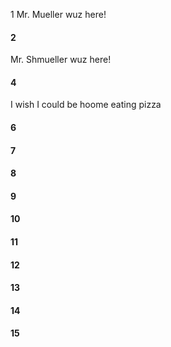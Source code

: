 1 Mr. Mueller wuz here!
#### 2
Mr. Shmueller wuz here!
#### 4
I wish I could be hoome eating pizza
#### 6
#### 7
#### 8
#### 9
#### 10
#### 11
#### 12
#### 13
#### 14
#### 15